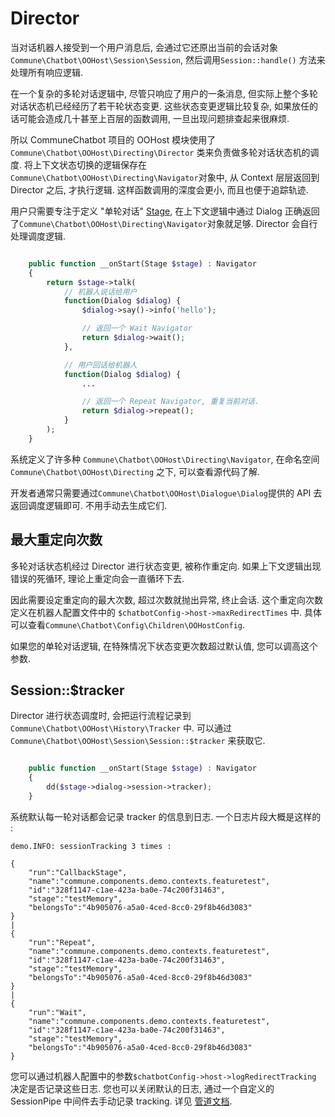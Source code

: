 # Director

当对话机器人接受到一个用户消息后, 会通过它还原出当前的会话对象```Commune\Chatbot\OOHost\Session\Session```, 然后调用```Session::handle()``` 方法来处理所有响应逻辑.

在一个复杂的多轮对话逻辑中, 尽管只响应了用户的一条消息, 但实际上整个多轮对话状态机已经经历了若干轮状态变更.
这些状态变更逻辑比较复杂, 如果放任的话可能会造成几十甚至上百层的函数调用, 一旦出现问题排查起来很麻烦.

所以 CommuneChatbot 项目的 OOHost 模块使用了 ```Commune\Chatbot\OOHost\Directing\Director``` 类来负责做多轮对话状态机的调度.
将上下文状态切换的逻辑保存在 ```Commune\Chatbot\OOHost\Directing\Navigator```对象中, 从 Context 层层返回到 Director 之后, 才执行逻辑.
这样函数调用的深度会更小, 而且也便于追踪轨迹.

用户只需要专注于定义 "单轮对话" [Stage](/docs/dm/stage.md), 在上下文逻辑中通过 Dialog 正确返回了```Commune\Chatbot\OOHost\Directing\Navigator```对象就足够. Director 会自行处理调度逻辑.

```php

    public function __onStart(Stage $stage) : Navigator
    {
        return $stage->talk(
            // 机器人说话给用户
            function(Dialog $dialog) {
                $dialog->say()->info('hello');

                // 返回一个 Wait Navigator
                return $dialog->wait();
            },

            // 用户回话给机器人
            function(Dialog $dialog) {
                ...

                // 返回一个 Repeat Navigator, 重复当前对话.
                return $dialog->repeat();
            }
        );
    }
```

系统定义了许多种 ```Commune\Chatbot\OOHost\Directing\Navigator```, 在命名空间```Commune\Chatbot\OOHost\Directing``` 之下, 可以查看源代码了解.

开发者通常只需要通过```Commune\Chatbot\OOHost\Dialogue\Dialog```提供的 API 去返回调度逻辑即可. 不用手动去生成它们.

## 最大重定向次数

多轮对话状态机经过 Director 进行状态变更, 被称作重定向. 如果上下文逻辑出现错误的死循环, 理论上重定向会一直循环下去.

因此需要设定重定向的最大次数, 超过次数就抛出异常, 终止会话. 这个重定向次数定义在机器人配置文件中的 ```$chatbotConfig->host->maxRedirectTimes``` 中. 具体可以查看```Commune\Chatbot\Config\Children\OOHostConfig```.

如果您的单轮对话逻辑, 在特殊情况下状态变更次数超过默认值, 您可以调高这个参数.


## Session::$tracker

Director 进行状态调度时, 会把运行流程记录到 ```Commune\Chatbot\OOHost\History\Tracker``` 中. 可以通过 ```Commune\Chatbot\OOHost\Session\Session::$tracker``` 来获取它.

```php

    public function __onStart(Stage $stage) : Navigator
    {
        dd($stage->dialog->session->tracker);
    }

```

系统默认每一轮对话都会记录 tracker 的信息到日志. 一个日志片段大概是这样的 :

```
demo.INFO: sessionTracking 3 times :

{
    "run":"CallbackStage",
    "name":"commune.components.demo.contexts.featuretest",
    "id":"328f1147-c1ae-423a-ba0e-74c200f31463",
    "stage":"testMemory",
    "belongsTo":"4b905076-a5a0-4ced-8cc0-29f8b46d3083"
}
|
{
    "run":"Repeat",
    "name":"commune.components.demo.contexts.featuretest",
    "id":"328f1147-c1ae-423a-ba0e-74c200f31463",
    "stage":"testMemory",
    "belongsTo":"4b905076-a5a0-4ced-8cc0-29f8b46d3083"
}
|
{
    "run":"Wait",
    "name":"commune.components.demo.contexts.featuretest",
    "id":"328f1147-c1ae-423a-ba0e-74c200f31463",
    "stage":"testMemory",
    "belongsTo":"4b905076-a5a0-4ced-8cc0-29f8b46d3083"
}
```

您可以通过机器人配置中的参数```$chatbotConfig->host->logRedirectTracking``` 决定是否记录这些日志. 您也可以关闭默认的日志, 通过一个自定义的 SessionPipe 中间件去手动记录 tracking. 详见 [管道文档](/docs/engineer/pipeline.md).